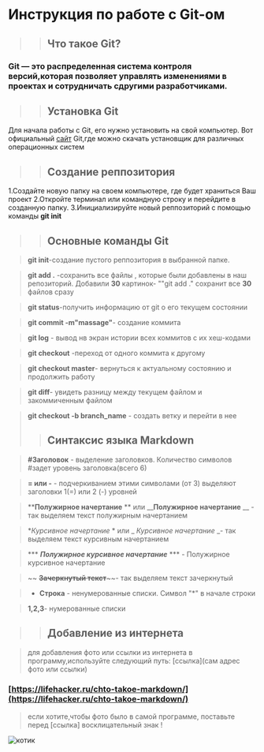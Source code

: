 # Инструкция по работе с Git-ом

>>## Что такое Git?

### **Git** — это распределенная система контроля версий,которая позволяет управлять изменениями в проектах и сотрудничать сдругими разработчиками.

>> ## Установка Git


 Для начала работы с Git, его нужно установить на свой компьютер.
 Вот официальный  [сайт](https://git-scm.com/downloads) Git,где можно скачать установщик для различных операционных систем

>> ## Создание реппозитория
 1.Создайте новую папку на своем компьютере, где будет храниться Ваш проект
 2.Откройте терминал или командную строку и перейдите в созданную папку.
 3.Инициализируйте новый реппозиторий с помощью команды **git init**

 >> ## Основные команды Git



> **git init**-создание пустого реппозитория в выбранной папке.

> **git add .** -сохранить все файлы , которые были добавлены в наш репозиторий. Добавили **30** картинок- ""git add ." сохранит все **30** файлов сразу

> **git status**-получить информацию от git о его текущем состоянии

> **git commit -m"massage"**- создание коммита

> **git log** - вывод нв экран истории всех коммитов с их хеш-кодами

> **git checkout** -переход от одного коммита к другому

> **git checkout master**- вернуться к актуальному состоянию и продолжить работу

> **git diff**- увидеть разницу между текущем файлом и закоммиченным файлом

> **git checkout -b branch_name** - создать ветку и перейти в нее
>> ## Синтаксис языка Markdown 

> **#Заголовок** - выделение заголовков. Количество символов #задет уровень заголовка(всего 6)

> **= или -** - подчеркиванием этими символами (от 3) выделяют заголовки 1(=) или 2 (-) уровней

> ****Полужирное начертание** ** или  ____Полужирное начертание__ __ - так выделяем текст полужирным начертанием

>  **Курсивное начертание* * или _ _Курсивное начертание_ _- так выделяем текст  курсивным начертанием

> *** ***Полужирное курсивное начертание*** *** - Полужирное курсивное начертание

> ~~ **~~Зачеркнутый текст~~**~~- так выделяем текст зачеркнутый

>* **Строка** - ненумерованные списки. Символ "*" в начале строки

> **1,2,3**- нумерованные списки

>>  ## Добавление из интернета

>  для добавления фото или ссылки из интернета в программу,используйте следующий путь: [ссылка](сам адрес фото или ссылки)

 ### [https://lifehacker.ru/chto-takoe-markdown/](https://lifehacker.ru/chto-takoe-markdown/)

> если хотите,чтобы фото было в самой программе, поставьте перед [ссылка] восклицательный знак !

![котик](https://animals-land.ru/wp-content/uploads/2021/10/1627411192_4-funart-pro-p-chistokrovnii-britanets-kotenok-zhivotnie-4.jpg)



